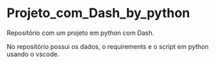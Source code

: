 # Projeto_com_Dash_by_python
Repositório com um projeto em python com Dash.

No repositório possui os dados, o requirements e o script em python usando o vscode.
